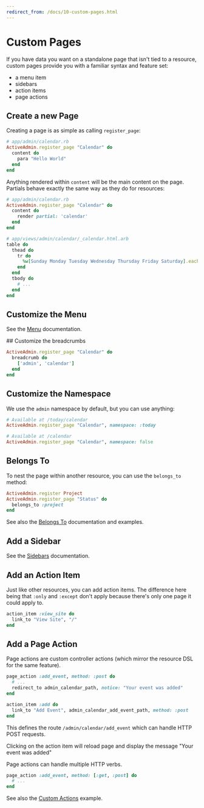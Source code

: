 ```yaml
---
redirect_from: /docs/10-custom-pages.html
---
```

# Custom Pages

If you have data you want on a standalone page that isn't tied to a resource,
custom pages provide you with a familiar syntax and feature set:

* a menu item
* sidebars
* action items
* page actions

## Create a new Page

Creating a page is as simple as calling `register_page`:

```ruby
# app/admin/calendar.rb
ActiveAdmin.register_page "Calendar" do
  content do
    para "Hello World"
  end
end
```

Anything rendered within `content` will be the main content on the page.
Partials behave exactly the same way as they do for resources:

```ruby
# app/admin/calendar.rb
ActiveAdmin.register_page "Calendar" do
  content do
    render partial: 'calendar'
  end
end

# app/views/admin/calendar/_calendar.html.arb
table do
  thead do
    tr do
      %w[Sunday Monday Tuesday Wednesday Thursday Friday Saturday].each &method(:th)
    end
  end
  tbody do
    # ...
  end
end
```

## Customize the Menu

See the [Menu](2-resource-customization.md#customize-the-menu) documentation.

## Customize the breadcrumbs

```ruby
ActiveAdmin.register_page "Calendar" do
  breadcrumb do
    ['admin', 'calendar']
  end
end
```

## Customize the Namespace

We use the `admin` namespace by default, but you can use anything:

```ruby
# Available at /today/calendar
ActiveAdmin.register_page "Calendar", namespace: :today

# Available at /calendar
ActiveAdmin.register_page "Calendar", namespace: false
```

## Belongs To

To nest the page within another resource, you can use the `belongs_to` method:

```ruby
ActiveAdmin.register Project
ActiveAdmin.register_page "Status" do
  belongs_to :project
end
```

See also the [Belongs To](2-resource-customization.md#belongs-to) documentation and examples.

## Add a Sidebar

See the [Sidebars](7-sidebars.md) documentation.

## Add an Action Item

Just like other resources, you can add action items. The difference here being that
`:only` and `:except` don't apply because there's only one page it could apply to.

```ruby
action_item :view_site do
  link_to "View Site", "/"
end
```

## Add a Page Action

Page actions are custom controller actions (which mirror the resource DSL for the same feature).

```ruby
page_action :add_event, method: :post do
  # ...
  redirect_to admin_calendar_path, notice: "Your event was added"
end

action_item :add do
  link_to "Add Event", admin_calendar_add_event_path, method: :post
end
```

This defines the route `/admin/calendar/add_event` which can handle HTTP POST requests.

Clicking on the action item will reload page and display the message "Your event was added"

Page actions can handle multiple HTTP verbs.

```ruby
page_action :add_event, method: [:get, :post] do
  # ...
end
```
See also the [Custom Actions](8-custom-actions.md#http-verbs) example.